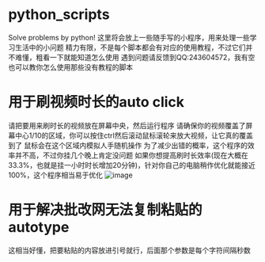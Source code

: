# python_scripts
Solve problems by python!
这里将会放上一些随手写的小程序，用来处理一些学习生活中的小问题
精力有限，不是每个脚本都会有对应的使用教程，不过它们并不难懂，粗看一下就能知道怎么使用
遇到问题请反馈到QQ:243604572，我有空也可以教你怎么使用那些没有教程的脚本
# 用于刷视频时长的auto click
请把要用来刷时长的视频放在屏幕中央，然后运行程序
请确保你的视频覆盖了屏幕中心1/10的区域，你可以按住ctrl然后滚动鼠标滚轮来放大视频，让它真的覆盖到了
鼠标会在这个区域内模拟人手随机操作
为了减少出错的概率，这个程序的效率并不高，不过你挂几个晚上肯定没问题
如果你想提高刷时长效率(现在大概在33.3%，也就是挂一小时时长增加20分钟)，针对你自己的电脑稍作优化就能接近100%，这个程序相当易于优化
![image](https://user-images.githubusercontent.com/61933256/169517762-2ba6076a-5c7a-46eb-97ed-c02cda298bf7.png)
# 用于解决批改网无法复制粘贴的autotype
这相当好懂，把要粘贴的内容放进引号就行，后面那个参数是每个字符间隔秒数
